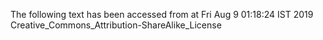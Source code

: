 The following text has been accessed from at Fri Aug 9 01:18:24 IST 2019
Creative_Commons_Attribution-ShareAlike_License
